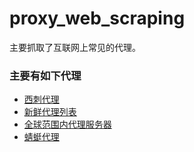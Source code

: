# proxy_web_scraping
主要抓取了互联网上常见的代理。
### 主要有如下代理
- [西刺代理](https://www.xicidaili.com/)
- [新鲜代理列表](http://free-proxy.cz/zh/)
- [全球范围内代理服务器](https://cn-proxy.com/archives/218)
- [蜻蜓代理](https://proxy.horocn.com/free-proxy.html)
